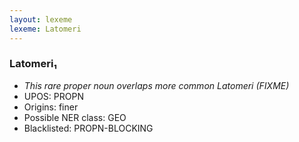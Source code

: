 ```yaml
---
layout: lexeme
lexeme: Latomeri
---
```


###  Latomeri₁

* _This rare proper noun overlaps more common *Latomeri* (FIXME)_
* UPOS:  PROPN
* Origins: finer 
* Possible NER class:  GEO
* Blacklisted:  PROPN-BLOCKING

